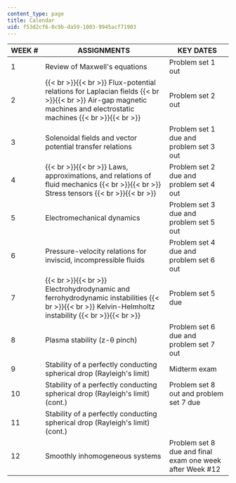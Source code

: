 ```yaml
---
content_type: page
title: Calendar
uid: f53d2cf6-0c9b-da59-1003-9945acf71903
---
```


| WEEK # | ASSIGNMENTS | KEY DATES |
| --- | --- | --- |
| 1 | Review of Maxwell's equations | Problem set 1 out |
| 2 |  {{< br >}}{{< br >}} Flux-potential relations for Laplacian fields {{< br >}}{{< br >}} Air-gap magnetic machines and electrostatic machines {{< br >}}{{< br >}}  | Problem set 2 out |
| 3 | Solenoidal fields and vector potential transfer relations | Problem set 1 due and problem set 3 out |
| 4 |  {{< br >}}{{< br >}} Laws, approximations, and relations of fluid mechanics {{< br >}}{{< br >}} Stress tensors {{< br >}}{{< br >}}  | Problem set 2 due and problem set 4 out |
| 5 | Electromechanical dynamics | Problem set 3 due and problem set 5 out |
| 6 | Pressure-velocity relations for inviscid, incompressible fluids | Problem set 4 due and problem set 6 out |
| 7 |  {{< br >}}{{< br >}} Electrohydrodynamic and ferrohydrodynamic instabilities {{< br >}}{{< br >}} Kelvin-Helmholtz instability {{< br >}}{{< br >}}  | Problem set 5 due |
| 8 | Plasma stability (z-θ pinch) | Problem set 6 due and problem set 7 out |
| 9 | Stability of a perfectly conducting spherical drop (Rayleigh's limit) | Midterm exam |
| 10 | Stability of a perfectly conducting spherical drop (Rayleigh's limit) (cont.) | Problem set 8 out and problem set 7 due |
| 11 | Stability of a perfectly conducting spherical drop (Rayleigh's limit) (cont.) | &nbsp; |
| 12 | Smoothly inhomogeneous systems | Problem set 8 due and final exam one week after Week #12